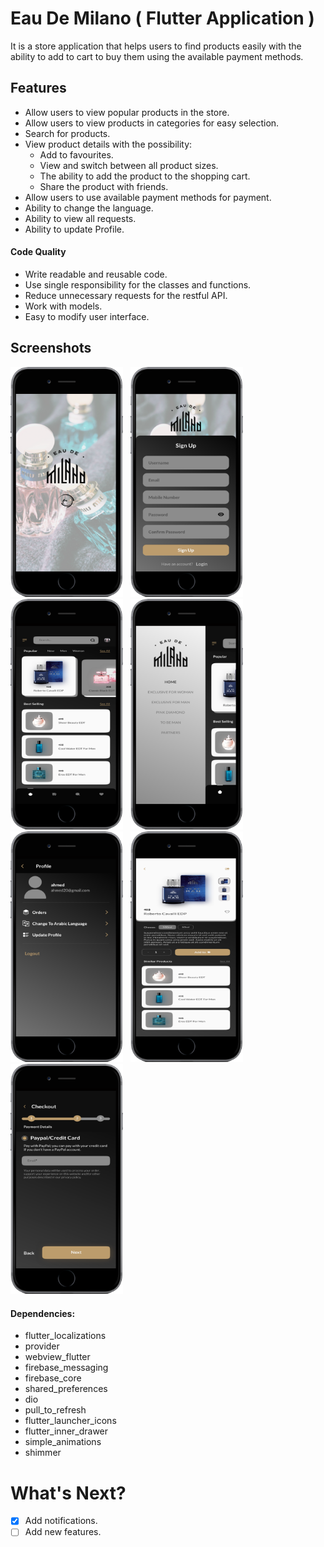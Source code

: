 # Eau De Milano  ( Flutter Application )

It is a store application that helps users to find products easily with the ability to add to cart to buy them using the available payment methods.

## Features

* Allow users to view popular products in the store.
* Allow users to view products in categories for easy selection.
* Search for products.
* View product details with the possibility:
  * Add to favourites.
  * View and switch between all product sizes.
  * The ability to add the product to the shopping cart.
  * Share the product with friends.
* Allow users to use available payment methods for payment.
* Ability to change the language.
* Ability to view all requests.
* Ability to update Profile.

#### Code Quality

* Write readable and reusable code.
* Use single responsibility for the classes and functions.
* Reduce unnecessary requests for the restful API.
* Work with models.
* Easy to modify user interface.


## Screenshots
<p>
<img src="screenshots/mobile-black (1).png" alt="Eau De Milano" width="180">
&nbsp;
<img src="screenshots/mobile-black (2).png" alt="Eau De Milano" width="180">
&nbsp;
<img src="screenshots/mobile-black (7).png" alt="Eau De Milano" width="180">
&nbsp;
<img src="screenshots/mobile-black (6).png" alt="Eau De Milano" width="180">
&nbsp;
<img src="screenshots/mobile-black (3).png" alt="Eau De Milano" width="180">
&nbsp;
<img src="screenshots/mobile-black (5).png" alt="Eau De Milano" width="180">
&nbsp;
<img src="screenshots/mobile-black (4).png" alt="Eau De Milano" width="180">
</p>

#### Dependencies:
- flutter_localizations
- provider
- webview_flutter
- firebase_messaging
- firebase_core
- shared_preferences
- dio
- pull_to_refresh
-  flutter_launcher_icons
-  flutter_inner_drawer
- simple_animations
-  shimmer


# What's Next?
 - [X] Add notifications.
 - [ ] Add new features.
